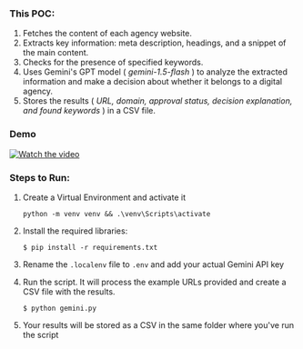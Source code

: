 ### This POC:

1. Fetches the content of each agency website.
2. Extracts key information: meta description, headings, and a snippet of the main content.
3. Checks for the presence of specified keywords.
4. Uses Gemini's GPT model ( *gemini-1.5-flash* ) to analyze the extracted information and make a decision about whether it belongs to a digital agency.
5. Stores the results ( *URL, domain, approval status, decision explanation, and found keywords* ) in a CSV file.

### Demo

[![Watch the video](https://img.youtube.com/vi/GCsVrfubTz4/0.jpg)](https://youtu.be/GCsVrfubTz4)


### Steps to Run:

1. Create a Virtual Environment and activate it
    ```
    python -m venv venv && .\venv\Scripts\activate
    ```

2. Install the required libraries: 
    ```
    $ pip install -r requirements.txt
    ```

3. Rename the `.localenv` file to `.env`  and add your actual Gemini API key

4. Run the script. It will process the example URLs provided and create a CSV file with the results.
    ```
    $ python gemini.py
    ```

5. Your results will be stored as a CSV in the same folder where you've run the script